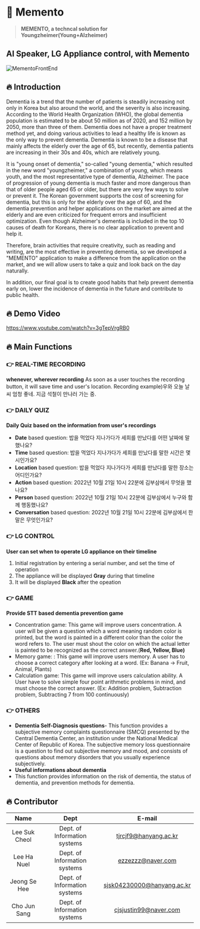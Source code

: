 # 🧠 Memento 
> **MEMENTO, a techncal solution for Youngzheimer(Young+Alzheimer)**

**AI Speaker, LG Appliance control, with Memento**
---
![MementoFrontEnd](https://user-images.githubusercontent.com/90544907/207585031-40de1c69-15d1-4ab8-bed3-59adb9ae3ff2.png)

## 🔥 Introduction
Dementia is a trend that the number of patients is steadily increasing not only in Korea but also around the world, and the severity is also increasing. According to the World Health Organization (WHO), the global dementia population is estimated to be about 50 million as of 2020, and 152 million by 2050, more than three of them. Dementia does not have a proper treatment method yet, and doing various activities to lead a healthy life is known as the only way to prevent dementia. Dementia is known to be a disease that mainly affects the elderly over the age of 65, but recently, dementia patients are increasing in their 30s and 40s, which are relatively young.

It is "young onset of dementia," so-called "young dementia," which resulted in the new word "youngzheimer," a combination of young, which means youth, and the most representative type of dementia, Alzheimer. The pace of progression of young dementia is much faster and more dangerous than that of older people aged 65 or older, but there are very few ways to solve or prevent it. The Korean government supports the cost of screening for dementia, but this is only for the elderly over the age of 60, and the dementia prevention and helper applications on the market are aimed at the elderly and are even criticized for frequent errors and insufficient optimization. Even though Alzheimer's dementia is included in the top 10 causes of death for Koreans, there is no clear application to prevent and help it.

Therefore, brain activities that require creativity, such as reading and writing, are the most effective in preventing dementia, so we developed a "MEMENTO" application to make a difference from the application on the market, and we will allow users to take a quiz and look back on the day naturally.

In addition, our final goal is to create good habits that help prevent dementia early on, lower the incidence of dementia in the future and contribute to public health.

## 🔥 Demo Video
https://www.youtube.com/watch?v=3gTepVrgRB0

## 🔥 Main Functions
### **👉 REAL-TIME RECORDING**
**whenever, wherever recording**
As soon as a user touches the recording button, it will save time and user's location.
Recording example)우와 오늘 날씨 엄청 좋네. 지금 석철이 만나러 가는 중.

### **👉 DAILY QUIZ**
**Daily Quiz based on the information from user's recordings**
- **Date** based question: 밥을 먹었다 지나가다가 세희를 만났다를 어떤 날짜에 말했나요?
- **Time** based question: 밥을 먹었다 지나가다가 세희를 만났다를 말한 시간은 몇 시인가요?
- **Location** based question: 밥을 먹었다 지나가다가 세희를 만났다를 말한 장소는 어디인가요?
- **Action** based question: 2022년 10월 21일 10시 22분에 김부삼에서 무엇을 했나요?
- **Person** based question: 2022년 10월 21일 10시 22분에 김부삼에서 누구와 함께 행동했나요?
- **Conversation** based question: 2022년 10월 21일 10시 22분에 김부삼에서 한 말은 무엇인가요?

### **👉 LG CONTROL**
**User can set when to operate LG appliance on their timeline**
1. Initial registration by entering a serial number, and set the time of operation 
2. The appliance will be displayed **Gray** during that timeline
3. It will be displayed **Black** after the opeation

### **👉 GAME**
**Provide STT based dementia prevention game**
- Concentration game: This game will improve users concentration. A user will be given a question which a word meaning random color is printed, but the word is painted in a different color than the color the word refers to. The user must shout the color on which the actual letter is painted to be recognized as the correct answer.(**Red, Yellow, Blue)** 
- Memory game: : This game will improve users memory. A user has to choose a correct category after looking at a word. (Ex: Banana -> Fruit, Animal, Plants)
- Calculation game: This game will improve users calculation ability. A User have to solve simple four point arithmetic problems in mind, and must choose the
correct answer. (Ex: Addition problem, Subtraction problem, Subtracting 7 from 100 continuously)

### **👉 OTHERS**
- **Dementia Self-Diagnosis questions**- This function provides a subjective memory complaints questionnaire (SMCQ) presented by the Central Dementia Center, an institution under the National Medical Center of Republic of Korea. The subjective memory loss questionnaire is a question to find out subjective memory and mood, and consists of questions about memory disorders that you usually experience subjectively.
- **Useful informations about dementia**
- This function provides information on the risk of dementia, the status of dementia, and prevention methods for dementia.

## 🔥 Contributor
|Name|Dept|E-mail| 
|:---:|:---:|:---:| 
|Lee Suk Cheol|Dept. of Information systems|tjrcjf9@hanyang.ac.kr| 
|Lee Ha Nuel|Dept. of Information systems|ezzezzz@naver.com|
|Jeong Se Hee|Dept. of Information systems|sjsk04230000@hanyang.ac.kr|
|Cho Jun Sang|Dept. of Information systems|cjsjustin99@naver.com|
